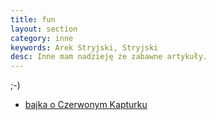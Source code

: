 ```yaml
---
title: fun 
layout: section
category: inne
keywords: Arek Stryjski, Stryjski
desc: Inne mam nadzieję że zabawne artykuły. 
---
```


;-)

 
* [bajka o Czerwonym Kapturku](/czerwony-kapturek)

